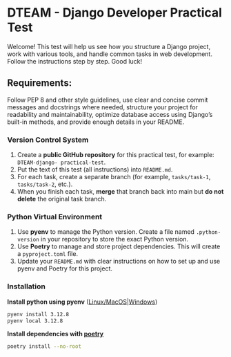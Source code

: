 # DTEAM - Django Developer Practical Test
Welcome! This test will help us see how you structure a Django project, work with various tools, and handle common
tasks in web development. Follow the instructions step by step. Good luck!

## Requirements:
Follow PEP 8 and other style guidelines, use clear and concise commit messages and docstrings where needed, structure
your project for readability and maintainability, optimize database access using Django’s built-in methods, and provide
enough details in your README.

### Version Control System

1. Create a **public GitHub repository** for this practical test, for example: `DTEAM-django-
practical-test`.
2. Put the text of this test (all instructions) into `README.md`.
3. For each task, create a separate branch (for example, `tasks/task-1`, `tasks/task-2`, etc.).
4. When you finish each task, **merge** that branch back into main but **do not delete** the original task branch.

### Python Virtual Environment

1. Use **pyenv** to manage the Python version. Create a file named `.python-version` in your repository to store 
the exact Python version.
2. Use **Poetry** to manage and store project dependencies. This will create a `pyproject.toml` file.
3. Update your `README.md` with clear instructions on how to set up and use pyenv and Poetry for this project.


### Installation
**Install python using pyenv** ([Linux/MacOS](https://github.com/pyenv/pyenv)|[Windows](https://github.com/pyenv-win/pyenv-win))
```bash
pyenv install 3.12.8
pyenv local 3.12.8
```
**Install dependencies with [poetry](https://python-poetry.org/docs/)**
```bash
poetry install --no-root
```